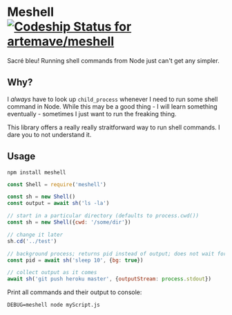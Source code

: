 # Meshell [![Codeship Status for artemave/meshell](https://app.codeship.com/projects/67c432b0-c170-0138-b9e8-32d294ba6a0d/status?branch=master)](https://app.codeship.com/projects/406031)

Sacré bleu! Running shell commands from Node just can't get any simpler.

## Why?

I _always_ have to look up `child_process` whenever I need to run some shell command in Node. While this may be a good thing - I will learn something eventually - sometimes I just want to run the freaking thing.

This library offers a really really straitforward way to run shell commands. I dare you to not understand it.

## Usage

    npm install meshell


```javascript
const Shell = require('meshell')

const sh = new Shell()
const output = await sh('ls -la')

// start in a particular directory (defaults to process.cwd())
const sh = new Shell({cwd: '/some/dir'})

// change it later
sh.cd('../test')

// background process; returns pid instead of output; does not wait for the process to complete
const pid = await sh('sleep 10', {bg: true})

// collect output as it comes
await sh('git push heroku master', {outputStream: process.stdout})
```

Print all commands and their output to console:

    DEBUG=meshell node myScript.js
